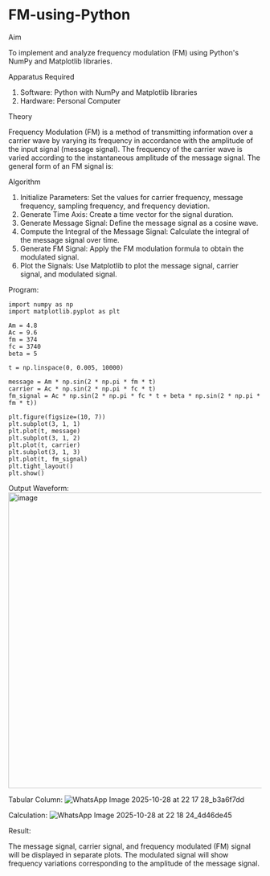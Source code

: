 # FM-using-Python

Aim


To implement and analyze frequency modulation (FM) using Python's NumPy and Matplotlib libraries. 

Apparatus Required

1.	Software: Python with NumPy and Matplotlib libraries
2.	Hardware: Personal Computer
  
Theory

Frequency Modulation (FM) is a method of transmitting information over a carrier wave by varying its frequency in accordance with the amplitude of the input signal (message signal). The frequency of the carrier wave is varied according to the instantaneous amplitude of the message signal. The general form of an FM signal is:



Algorithm


1.	Initialize Parameters: Set the values for carrier frequency, message frequency, sampling frequency, and frequency deviation.
2.	Generate Time Axis: Create a time vector for the signal duration.
3.	Generate Message Signal: Define the message signal as a cosine wave.
4.	Compute the Integral of the Message Signal: Calculate the integral of the message signal over time.
5.	Generate FM Signal: Apply the FM modulation formula to obtain the modulated signal.
6.	Plot the Signals: Use Matplotlib to plot the message signal, carrier signal, and modulated signal.

Program:
```
import numpy as np
import matplotlib.pyplot as plt

Am = 4.8
Ac = 9.6
fm = 374
fc = 3740
beta = 5

t = np.linspace(0, 0.005, 10000)

message = Am * np.sin(2 * np.pi * fm * t)
carrier = Ac * np.sin(2 * np.pi * fc * t)
fm_signal = Ac * np.sin(2 * np.pi * fc * t + beta * np.sin(2 * np.pi * fm * t))

plt.figure(figsize=(10, 7))
plt.subplot(3, 1, 1)
plt.plot(t, message)
plt.subplot(3, 1, 2)
plt.plot(t, carrier)
plt.subplot(3, 1, 3)
plt.plot(t, fm_signal)
plt.tight_layout()
plt.show()
```



Output Waveform:
<img width="994" height="589" alt="image" src="https://github.com/user-attachments/assets/ccc486b2-6056-4651-aa71-c4e9160d7e7e" />



Tabular Column:
![WhatsApp Image 2025-10-28 at 22 17 28_b3a6f7dd](https://github.com/user-attachments/assets/7891e2da-01cd-435d-b1d0-e951fd370828)




Calculation:
![WhatsApp Image 2025-10-28 at 22 18 24_4d46de45](https://github.com/user-attachments/assets/ea222f81-c5c0-4a35-9ef5-9f264eb7885a)





Result:


The message signal, carrier signal, and frequency modulated (FM) signal will be displayed in separate plots. The modulated signal will show frequency variations corresponding to the amplitude of the message signal.
